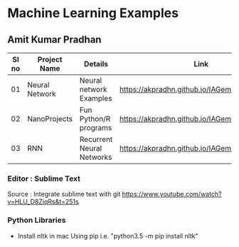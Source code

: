 
# Machine Learning Examples 
## Amit Kumar Pradhan

| Sl no | Project Name | Details |  Link |
| ----- | ------------ | ------------------------ | ---- |
| 01 | Neural Network | Neural network Examples  | https://akpradhn.github.io/IAGems/NeuralNet |
| 02 | NanoProjects | Fun Python/R programs | https://akpradhn.github.io/IAGems/NanoProjects |
| 03 | RNN | Recurrent Neural Networks| https://akpradhn.github.io/IAGems/RNN|







### Editor : Sublime Text 

Source : Integrate sublime text with git 
https://www.youtube.com/watch?v=HLU_D8ZiqRs&t=251s

### Python Libraries
- Install nltk in mac
Using pip i.e. "python3.5 -m pip install nltk"
